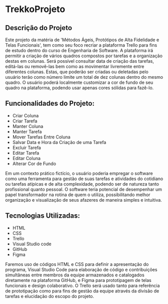 <head><h1>TrekkoProjeto</h1></head>
<body>
<h2>Descrição do Projeto</h2>
<p>Este projeto da matéria de 'Métodos Ágeis, Protótipos de Alta Fidelidade e Telas Funcionais', tem como seu foco recriar a plataforma Trello para fins de estudo dentro do curso de Engenharia de Software.  
A plataforma irá permitir a criação de vários quadros compostos por tarefas e a organização destas em colunas. Será possível consultar data de criação das tarefas, editá-las ou removê-las bem como as movimentar livremente entre diferentes colunas. Estas, que poderão ser criadas ou deletadas pelo usuário terão como número limite um total de dez colunas dentro do mesmo quadro. O usuário poderá localmente customizar a cor de fundo de seu quadro na plataforma, podendo usar apenas cores sólidas para fazê-lo.</p>  

<h2>Funcionalidades do Projeto:</h2>  
<ul>
<li>Criar Coluna</li>
<li>Criar Tarefa</li>
<li>Manter Coluna</li>
<li>Manter Tarefa</li>
<li>Mover Tarefas Entre Coluna</li>
<li>Salvar Data e Hora da Criação de uma Tarefa</li>
<li>Excluir Tarefa</li>
<li>Editar Tarefa</li>
<li>Editar Coluna</li>
<li>Alterar Cor de Fundo</li>
</ul>

<p>Em um contexto prático fictício, o usuário poderia empregar o software como uma ferramenta para gestão de suas tarefas e atividades do cotidiano ou tarefas atípicas e de alta complexidade, podendo ser de natureza tanto profissional quanto pessoal. O software teria potencial de desempenhar um papel transformador na rotina de quem o utiliza, possibilitando melhor organização e visualização de seus afazeres de maneira simples e intuitiva.</p>

<h2>Tecnologias Utilizadas:</h2>  
<ul>
<li>HTML</li> 
<li>CSS</li>  
<li>Trello</li>
<li>Visual Studio code</li>
<li>GitHub</li> 
<li>Figma</li> 
</ul>

<p>Faremos uso de códigos HTML e CSS para definir a apresentação do programa, Visual Studio Code para elaboração de código e contribuições simultâneas entre membros da equipe armazenados e catalogados diretamente na plataforma GitHub, e Figma para prototipagem de telas funcionais e design colaborativo. O Trello será usado tanto para referência de prototipação como para fins de gestão da equipe através da divisão de tarefas e elucidação do escopo do projeto.</p>
</body>
